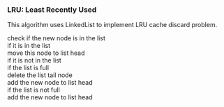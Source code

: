 ### LRU: Least Recently Used

This algorithm uses LinkedList to implement LRU cache discard problem.

check if the new node is in the list  
    if it is in the list  
        move this node to list head  
    if it is not in the list  
        if the list is full  
            delete the list tail node  
            add the new node to list head  
        if the list is not full  
            add the new node to list head  
